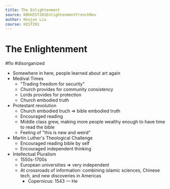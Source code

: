 ```yaml
---
title: The Enlightenment
source: KBhHIST201EnlightenmentFrenchRev
author: Houjun Liu
course: HIST201
---
```



# The Enlightenment

#flo #disorganized 

* Somewhere in here, people learned about art again
* Medival Times
	* "Trading freedom for security"
	* Church provides for community consistency
	* Lords provides for protection
	* Church embodied truth
* Protestant revolution
	* Church embodied truch => bible embodied truth
	* Encouraged reading
	* Middle class grew, making more people wealthy enough to have time to read the bible
	* Feeling of "this is new and weird"
* Martin Luther's Theological Challenge
	* Encouraged reading bible by self
	* Encouraged independent thinking
* Intellectual Pluralism
	* 1550s-1700s
	* European universities => very independent
	* At crossroads of information: combining islamic sciences, Chinese tech, and new discoveries in Americas
		* Copernicus: 1543 — He
